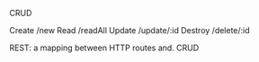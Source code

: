 CRUD

Create 	/new
Read 	/readAll
Update	/update/:id
Destroy /delete/:id


REST: a mapping between HTTP routes and. CRUD

